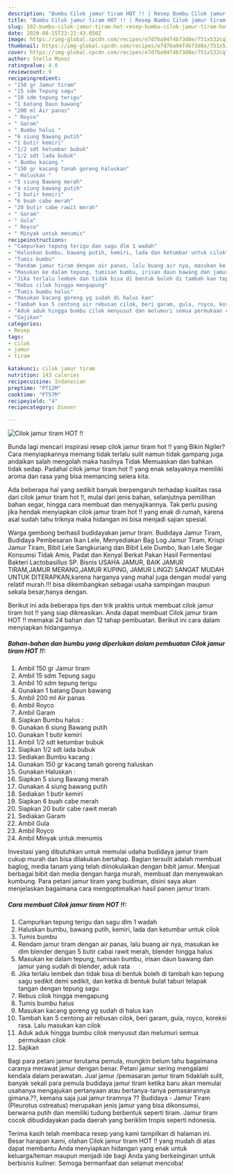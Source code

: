 ```yaml
---
description: "Bumbu Cilok jamur tiram HOT !! | Resep Bumbu Cilok jamur tiram HOT !! Yang Bikin Ngiler"
title: "Bumbu Cilok jamur tiram HOT !! | Resep Bumbu Cilok jamur tiram HOT !! Yang Bikin Ngiler"
slug: 102-bumbu-cilok-jamur-tiram-hot-resep-bumbu-cilok-jamur-tiram-hot-yang-bikin-ngiler
date: 2020-08-15T23:22:43.850Z
image: https://img-global.cpcdn.com/recipes/e7d7ba94f4b73d8e/751x532cq70/cilok-jamur-tiram-hot-foto-resep-utama.jpg
thumbnail: https://img-global.cpcdn.com/recipes/e7d7ba94f4b73d8e/751x532cq70/cilok-jamur-tiram-hot-foto-resep-utama.jpg
cover: https://img-global.cpcdn.com/recipes/e7d7ba94f4b73d8e/751x532cq70/cilok-jamur-tiram-hot-foto-resep-utama.jpg
author: Stella Munoz
ratingvalue: 4.8
reviewcount: 9
recipeingredient:
- "150 gr Jamur tiram"
- "15 sdm Tepung sagu"
- "10 sdm tepung terigu"
- "1 batang Daun bawang"
- "200 ml Air panas"
- " Royco"
- " Garam"
- " Bumbu halus "
- "6 siung Bawang putih"
- "1 butir kemiri"
- "1/2 sdt ketumbar bubuk"
- "1/2 sdt lada bubuk"
- " Bumbu kacang "
- "150 gr kacang tanah goreng haluskan"
- " Haluskan "
- "5 siung Bawang merah"
- "4 siung bawang putih"
- "1 butir kemiri"
- "6 buah cabe merah"
- "20 butir cabe rawit merah"
- " Garam"
- " Gula"
- " Royco"
- " Minyak untuk menumis"
recipeinstructions:
- "Campurkan tepung terigu dan sagu dlm 1 wadah"
- "Haluskan bumbu, bawang putih, kemiri, lada dan ketumbar untuk cilok"
- "Tumis bumbu"
- "Rendam jamur tiram dengan air panas, lalu buang air nya, masukan ke dlm blender dengan 5 butir cabai rawit merah, blender hingga halus"
- "Masukan ke dalam tepung, tumisan bumbu, irisan daun bawang dan jamur yang sudah di blender, aduk rata"
- "Jika terlalu lembek dan tidak bisa di bentuk boleh di tambah kan tepung sagu sedikit demi sedikit, dan ketika di bentuk bulat taburi telapak tangan dengan tepung sagu"
- "Rebus cilok hingga mengapung"
- "Tumis bumbu halus"
- "Masukan kacang goreng yg sudah di halus kan"
- "Tambah kan 5 centong air rebusan cilok, beri garam, gula, royco, koreksi rasa. Lalu masukan kan cilok"
- "Aduk aduk hingga bumbu cilok menyusut dan melumuri semua permukaan cilok"
- "Sajikan"
categories:
- Resep
tags:
- cilok
- jamur
- tiram

katakunci: cilok jamur tiram 
nutrition: 143 calories
recipecuisine: Indonesian
preptime: "PT12M"
cooktime: "PT57M"
recipeyield: "4"
recipecategory: Dinner

---
```



![Cilok jamur tiram HOT !!](https://img-global.cpcdn.com/recipes/e7d7ba94f4b73d8e/751x532cq70/cilok-jamur-tiram-hot-foto-resep-utama.jpg)

Bunda lagi mencari inspirasi resep cilok jamur tiram hot !! yang Bikin Ngiler? Cara menyiapkannya memang tidak terlalu sulit namun tidak gampang juga. andaikan salah mengolah maka hasilnya Tidak Memuaskan dan bahkan tidak sedap. Padahal cilok jamur tiram hot !! yang enak selayaknya memiliki aroma dan rasa yang bisa memancing selera kita.

Ada beberapa hal yang sedikit banyak berpengaruh terhadap kualitas rasa dari cilok jamur tiram hot !!, mulai dari jenis bahan, selanjutnya pemilihan bahan segar, hingga cara membuat dan menyajikannya. Tak perlu pusing jika hendak menyiapkan cilok jamur tiram hot !! yang enak di rumah, karena asal sudah tahu triknya maka hidangan ini bisa menjadi sajian spesial.

Warga gembong berhasil budidayakan jamur tiram. Budidaya Jamur Tiram, Budidaya Pembesaran Ikan Lele, Menyediakan Bag Log Jamur Tiram, Krispi Jamur Tiram, Bibit Lele Sangkuriang dan Bibit Lele Dumbo, Ikan Lele Segar Konsumsi Tidak Amis, Padat dan Kenyal Berkat Pakan Hasil Fermentasi Bakteri Lactobasillus SP. Bisnis USAHA JAMUR, BAIK JAMUR TIRAM,JAMUR MERANG,JAMUR KUPING, JAMUR LINGZI SANGAT MUDAH UNTUK DITERAPKAN,karena harganya yang mahal juga dengan modal yang relatif murah.!!! bisa dikembangkan sebagai usaha sampingan maupun sekala besar,hanya dengan.


Berikut ini ada beberapa tips dan trik praktis untuk membuat cilok jamur tiram hot !! yang siap dikreasikan. Anda dapat membuat Cilok jamur tiram HOT !! memakai 24 bahan dan 12 tahap pembuatan. Berikut ini cara dalam menyiapkan hidangannya.

<!--inarticleads1-->

##### Bahan-bahan dan bumbu yang diperlukan dalam pembuatan Cilok jamur tiram HOT !!:

1. Ambil 150 gr Jamur tiram
1. Ambil 15 sdm Tepung sagu
1. Ambil 10 sdm tepung terigu
1. Gunakan 1 batang Daun bawang
1. Ambil 200 ml Air panas
1. Ambil  Royco
1. Ambil  Garam
1. Siapkan  Bumbu halus :
1. Gunakan 6 siung Bawang putih
1. Gunakan 1 butir kemiri
1. Ambil 1/2 sdt ketumbar bubuk
1. Siapkan 1/2 sdt lada bubuk
1. Sediakan  Bumbu kacang :
1. Gunakan 150 gr kacang tanah goreng haluskan
1. Gunakan  Haluskan :
1. Siapkan 5 siung Bawang merah
1. Gunakan 4 siung bawang putih
1. Sediakan 1 butir kemiri
1. Siapkan 6 buah cabe merah
1. Siapkan 20 butir cabe rawit merah
1. Sediakan  Garam
1. Ambil  Gula
1. Ambil  Royco
1. Ambil  Minyak untuk menumis


Investasi yang dibutuhkan untuk memulai udaha budidaya jamur tiram cukup murah dan bisa dilakukan bertahap. Bagian tersulit adalah membuat baglog, media tanam yang telah diinokulaikan dengan bibit jamur. Menjual berbagai bibit dan media dengan harga murah, membuat dan menyewakan kumbung. Para petani jamur tiram yang budiman, disini saya akan menjelaskan bagaimana cara mengoptimalkan hasil panen jamur tiram. 

<!--inarticleads2-->

##### Cara membuat Cilok jamur tiram HOT !!:

1. Campurkan tepung terigu dan sagu dlm 1 wadah
1. Haluskan bumbu, bawang putih, kemiri, lada dan ketumbar untuk cilok
1. Tumis bumbu
1. Rendam jamur tiram dengan air panas, lalu buang air nya, masukan ke dlm blender dengan 5 butir cabai rawit merah, blender hingga halus
1. Masukan ke dalam tepung, tumisan bumbu, irisan daun bawang dan jamur yang sudah di blender, aduk rata
1. Jika terlalu lembek dan tidak bisa di bentuk boleh di tambah kan tepung sagu sedikit demi sedikit, dan ketika di bentuk bulat taburi telapak tangan dengan tepung sagu
1. Rebus cilok hingga mengapung
1. Tumis bumbu halus
1. Masukan kacang goreng yg sudah di halus kan
1. Tambah kan 5 centong air rebusan cilok, beri garam, gula, royco, koreksi rasa. Lalu masukan kan cilok
1. Aduk aduk hingga bumbu cilok menyusut dan melumuri semua permukaan cilok
1. Sajikan


Bagi para petani jamur terutama pemula, mungkin belum tahu bagaimana caranya merawat jamur dengan benar. Petani jamur sering mengalami kendala dalam perawatan. Jual jamur /pemasaran jamur tiram tidaklah sulit, banyak sekali para pemula budidaya jamur tiram ketika baru akan memulai usahanya mengajukan pertanyaan atau bertanya-tanya pemasarannya gimana.??, kemana saja jual jamur tiramnya ?? Budidaya - Jamur Tiram (Pleurotus ostreatus) merupakan jenis jamur yang bisa dikonsumsi, berwarna putih dan memiliki tudung berbentuk seperti tiram. Jamur tiram cocok dibudidayakan pada daerah yang beriklim tropis seperti ndonesia. 

Terima kasih telah membaca resep yang kami tampilkan di halaman ini. Besar harapan kami, olahan Cilok jamur tiram HOT !! yang mudah di atas dapat membantu Anda menyiapkan hidangan yang enak untuk keluarga/teman maupun menjadi ide bagi Anda yang berkeinginan untuk berbisnis kuliner. Semoga bermanfaat dan selamat mencoba!
